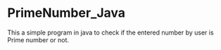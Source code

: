 # PrimeNumber_Java
This a simple program in java to check if the entered number by user is Prime number or not. 
